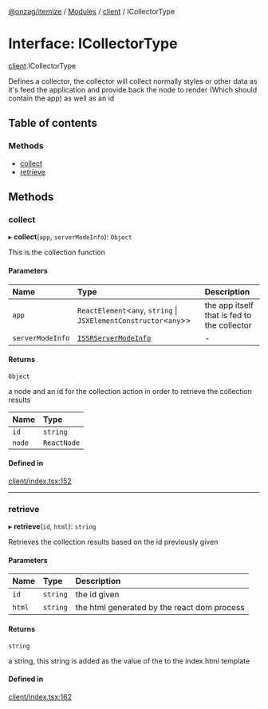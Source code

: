 [@onzag/itemize](../README.md) / [Modules](../modules.md) / [client](../modules/client.md) / ICollectorType

# Interface: ICollectorType

[client](../modules/client.md).ICollectorType

Defines a collector, the collector will collect normally styles or other
data as it's feed the application and provide back the node to render (Which should contain the app)
as well as an id

## Table of contents

### Methods

- [collect](client.ICollectorType.md#collect)
- [retrieve](client.ICollectorType.md#retrieve)

## Methods

### collect

▸ **collect**(`app`, `serverModeInfo`): `Object`

This is the collection function

#### Parameters

| Name | Type | Description |
| :------ | :------ | :------ |
| `app` | `ReactElement`<`any`, `string` \| `JSXElementConstructor`<`any`\>\> | the app itself that is fed to the collector |
| `serverModeInfo` | [`ISSRServerModeInfo`](server_ssr.ISSRServerModeInfo.md) | - |

#### Returns

`Object`

a node and an id for the collection action in order to retrieve
the collection results

| Name | Type |
| :------ | :------ |
| `id` | `string` |
| `node` | `ReactNode` |

#### Defined in

[client/index.tsx:152](https://github.com/onzag/itemize/blob/f2db74a5/client/index.tsx#L152)

___

### retrieve

▸ **retrieve**(`id`, `html`): `string`

Retrieves the collection results based on the id previously given

#### Parameters

| Name | Type | Description |
| :------ | :------ | :------ |
| `id` | `string` | the id given |
| `html` | `string` | the html generated by the react dom process |

#### Returns

`string`

a string, this string is added as the value of the <SSRHEAD> to the index.html template

#### Defined in

[client/index.tsx:162](https://github.com/onzag/itemize/blob/f2db74a5/client/index.tsx#L162)
